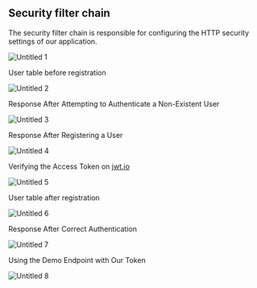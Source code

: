 ## Security filter chain

The security filter chain is responsible for configuring the HTTP security settings of our application.

![Untitled 1](https://github.com/user-attachments/assets/89b129b8-aa1c-403c-8a9c-2e1e51cf4ffd)

User table before registration 

![Untitled 2](https://github.com/user-attachments/assets/4e2ff349-dea5-4508-9987-bd198b509f62)

Response After Attempting to Authenticate a Non-Existent User

![Untitled 3](https://github.com/user-attachments/assets/7aca0b14-1f07-4ee2-80eb-ac9976636347)

Response After Registering a User

![Untitled 4](https://github.com/user-attachments/assets/96c1def9-8548-4f45-aa67-aef18163ce35)

Verifying the Access Token on [jwt.io](http://jwt.io)

![Untitled 5](https://github.com/user-attachments/assets/ea0e8196-dbf8-4323-8cab-0b996724bc96)

User table after registration

![Untitled 6](https://github.com/user-attachments/assets/fde19357-30a4-4582-b96a-2c75fcb134ce)

Response After Correct Authentication

![Untitled 7](https://github.com/user-attachments/assets/1f360cea-9a89-4237-b43f-4671db0c9fbb)

Using the Demo Endpoint with Our Token

![Untitled 8](https://github.com/user-attachments/assets/ebc38ff4-3a10-42a0-a508-7db9a4d48108)
